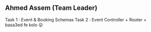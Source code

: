 ## Ahmed Assem (Team Leader) 

Task 1 : Event & Booking Schemas
Task 2 : Event Controller + Router + basa3ed fe kolo 😛
